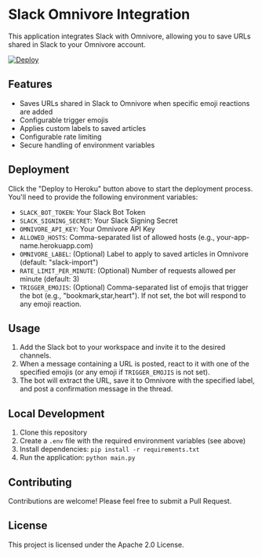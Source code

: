 # Slack Omnivore Integration

This application integrates Slack with Omnivore, allowing you to save URLs shared in Slack to your Omnivore account.

[![Deploy](https://www.herokucdn.com/deploy/button.svg)](https://heroku.com/deploy?template=https://github.com/AndreasThinks/slack-omnivore-reader)

## Features
- Saves URLs shared in Slack to Omnivore when specific emoji reactions are added
- Configurable trigger emojis
- Applies custom labels to saved articles
- Configurable rate limiting
- Secure handling of environment variables

## Deployment
Click the "Deploy to Heroku" button above to start the deployment process. You'll need to provide the following environment variables:

- `SLACK_BOT_TOKEN`: Your Slack Bot Token
- `SLACK_SIGNING_SECRET`: Your Slack Signing Secret
- `OMNIVORE_API_KEY`: Your Omnivore API Key
- `ALLOWED_HOSTS`: Comma-separated list of allowed hosts (e.g., your-app-name.herokuapp.com)
- `OMNIVORE_LABEL`: (Optional) Label to apply to saved articles in Omnivore (default: "slack-import")
- `RATE_LIMIT_PER_MINUTE`: (Optional) Number of requests allowed per minute (default: 3)
- `TRIGGER_EMOJIS`: (Optional) Comma-separated list of emojis that trigger the bot (e.g., "bookmark,star,heart"). If not set, the bot will respond to any emoji reaction.

## Usage
1. Add the Slack bot to your workspace and invite it to the desired channels.
2. When a message containing a URL is posted, react to it with one of the specified emojis (or any emoji if `TRIGGER_EMOJIS` is not set).
3. The bot will extract the URL, save it to Omnivore with the specified label, and post a confirmation message in the thread.

## Local Development
1. Clone this repository
2. Create a `.env` file with the required environment variables (see above)
3. Install dependencies: `pip install -r requirements.txt`
4. Run the application: `python main.py`

## Contributing
Contributions are welcome! Please feel free to submit a Pull Request.

## License
This project is licensed under the Apache 2.0 License.